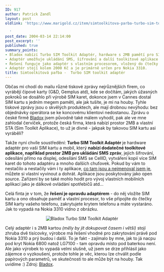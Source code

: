 ```yaml
---
ID: 917
author: Patrick Zandl
layout: post
oldlink: 'https://www.marigold.cz/item/simtoolkitova-parba-turbo-sim-toolkit-adapter

  '
post_date: 2004-03-14 22:14:00
post_excerpt: ''
published: true
summary_points:
- Bladox nabízí Turbo SIM Toolkit Adaptér, hardware s 2MB pamětí pro SIM karty.
- Adaptér umožňuje ukládání SMS, šifrování a další toolkitové aplikace.
- Řešení funguje jako adaptér s vlastním procesorem, vložený do čtečky SIM.
- Adaptér stojí kolem 2000 Kč a je primárně určen pro Nokia 3310.
title: Simtoolkitová pařba -  Turbo SIM toolkit adaptér
---
```


<p>
Občas mi chodí do mailu různé tiskové zprávy nejrůznějších firem, co vyrábějí čipové karty (G&amp;D, Gemplus&#160;atd), kde se dočítám, jakých úžasných pokroků se dosáhlo při výrobě SIM karet, dokonce jsem v Cannes dostal SIM kartu s jedním megem paměti, ale jak tušíte, je mi na houby. Tyhle tiskové zprávy jsou o skvělých produktech, ale mají drobnou nevýhodu: bez objednávky operátora se ke koncovému klientovi nedostanou. Zprávu o české firmě <A href="http://www.bladox.cz/" target=_blank>Bladox</A> jsem původně také málem vyhodil, pak ale ve mne zahlodal červíček, protože česká firma, která nabízí prostor 2MB a vlastní STA (Sim Toolkit Aplikace), to už je divné - jakpak by takovou SIM kartu asi vyráběli?</p>

<p>
Takže nyní chvíle soustředění: <STRONG>Turbo SIM Toolkit Adaptér </STRONG>je hardware adaptér pro vaši SIM kartu a mobil, který <STRONG>nabízí dodatečné toolkitové aplikace, například prostor 2MB pro ukládání SMS zpráv</STRONG>, jejich šifrování, odesílání přímo na displej, odesílání SMS se CellID,&#160;vytváření kopií více SIM karet do tohoto adaptéru&#160;a mnoho dalších chuťovek. Pokud by vám to nestačilo a nestačily vám i ty aplikace, <A href="http://www.bladox.cz/apps.php?lang=cz" target=_blank>co tam jsou a nejmenoval jsem je</A>, můžete si vlastní vyvinout a dohrát. Aplikace jsou poskytovány jako open source. Zařízení by se také mohlo hodit pro vývoj vlastních mobilních aplikací jako je dálkové ovládání spotřebičů atd... </p>

<p>
Celá finta je v tom, že <STRONG>řešení je opravdu adaptérem</STRONG> - do něj vložíte SIM kartu a ono obsahuje paměť a vlastní procesor, to vše připojíte do čtečky SIM karty vašeho telefonu, zakrytujete krytem telefonu a máte vystaráno. Jak to vypadá na Nokia 3310 vidno z obrázku. </p>

<P align=center><IMG alt="Bladox Turbo SIM Toolkit Adaptér" src="/wp-content/uploads/preview/bladox.jpg"></p>

<p>
Celý adaptér&#160;i s 2MB kartou <EM>(měly by jít dokupovat časem i větší)</EM> stojí zhruba dvě tisícovky, výrobce má řešení vhodné pro zakrytování právě pod Nokia 3310 a prý budou i další. To je fakt - zajímalo by mne, jak to já nacpu pod kryt Nokia 6800 natož LG7100 - tam opravdu místo pod baterkou není. Ale jako výrobek to vypadá velmi slušně, už jsem se drze přihlásil jako zájemce o vyzkoušení, protože tohle je věc, kterou lze chválit podle papírových parametrů, ve skutečnosti to ale může být na houby. Tak uvidíme :) Zdroj: <A href="http://www.bladox.cz/" target=_blank>Bladox</A>.</p>
